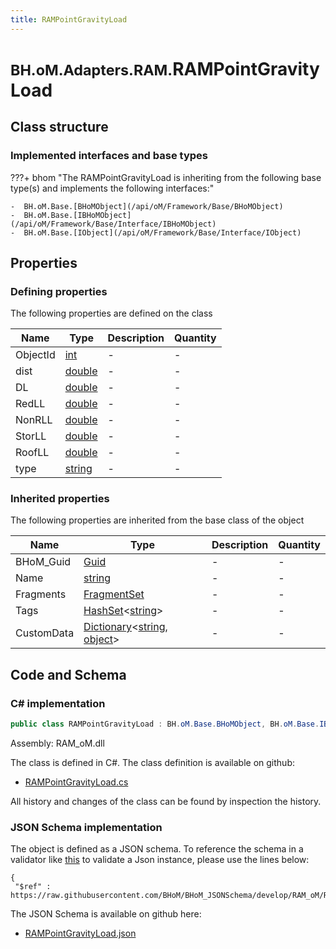 ```yaml
---
title: RAMPointGravityLoad
---
```


# <small>BH.oM.Adapters.RAM.</small>**RAMPointGravityLoad**



## Class structure

### Implemented interfaces and base types

???+ bhom "The RAMPointGravityLoad is inheriting from the following base type(s) and implements the following interfaces:"

    -  BH.oM.Base.[BHoMObject](/api/oM/Framework/Base/BHoMObject)
    -  BH.oM.Base.[IBHoMObject](/api/oM/Framework/Base/Interface/IBHoMObject)
    -  BH.oM.Base.[IObject](/api/oM/Framework/Base/Interface/IObject)


## Properties



### Defining properties

The following properties are defined on the class

| Name             | Type             | Description      | Quantity         |
|------------------|------------------|------------------|------------------|
| ObjectId | [int](https://learn.microsoft.com/en-us/dotnet/api/System.Int32?view=netstandard-2.0) | - | - |
| dist | [double](https://learn.microsoft.com/en-us/dotnet/api/System.Double?view=netstandard-2.0) | - | - |
| DL | [double](https://learn.microsoft.com/en-us/dotnet/api/System.Double?view=netstandard-2.0) | - | - |
| RedLL | [double](https://learn.microsoft.com/en-us/dotnet/api/System.Double?view=netstandard-2.0) | - | - |
| NonRLL | [double](https://learn.microsoft.com/en-us/dotnet/api/System.Double?view=netstandard-2.0) | - | - |
| StorLL | [double](https://learn.microsoft.com/en-us/dotnet/api/System.Double?view=netstandard-2.0) | - | - |
| RoofLL | [double](https://learn.microsoft.com/en-us/dotnet/api/System.Double?view=netstandard-2.0) | - | - |
| type | [string](https://learn.microsoft.com/en-us/dotnet/api/System.String?view=netstandard-2.0) | - | - |


### Inherited properties
The following properties are inherited from the base class of the object

| Name             | Type             | Description      | Quantity         |
|------------------|------------------|------------------|------------------|
| BHoM_Guid | [Guid](https://learn.microsoft.com/en-us/dotnet/api/System.Guid?view=netstandard-2.0) | - | - |
| Name | [string](https://learn.microsoft.com/en-us/dotnet/api/System.String?view=netstandard-2.0) | - | - |
| Fragments | [FragmentSet](/api/oM/Framework/Base/FragmentSet) | - | - |
| Tags | [HashSet](https://learn.microsoft.com/en-us/dotnet/api/System.Collections.Generic.HashSet-1?view=netstandard-2.0)&lt;[string](https://learn.microsoft.com/en-us/dotnet/api/System.String?view=netstandard-2.0)&gt; | - | - |
| CustomData | [Dictionary](https://learn.microsoft.com/en-us/dotnet/api/System.Collections.Generic.Dictionary-2?view=netstandard-2.0)&lt;[string](https://learn.microsoft.com/en-us/dotnet/api/System.String?view=netstandard-2.0), [object](https://learn.microsoft.com/en-us/dotnet/api/System.Object?view=netstandard-2.0)&gt; | - | - |


## Code and Schema

### C# implementation

``` C# title="C#"
public class RAMPointGravityLoad : BH.oM.Base.BHoMObject, BH.oM.Base.IBHoMObject, BH.oM.Base.IObject
```

Assembly: RAM_oM.dll

The class is defined in C#. The class definition is available on github:

- [RAMPointGravityLoad.cs](https://github.com/BHoM/RAM_Toolkit/blob/develop/RAM_oM/Results\RAMPointGravityLoad.cs)

All history and changes of the class can be found by inspection the history.
### JSON Schema implementation

The object is defined as a JSON schema. To reference the schema in a validator like [this](https://www.jsonschemavalidator.net/) to validate a Json instance, please use the lines below:

``` { .json .copy .select } title="JSON Schema"
{
 "$ref" : https://raw.githubusercontent.com/BHoM/BHoM_JSONSchema/develop/RAM_oM/RAMPointGravityLoad.json}
```

The JSON Schema is available on github here:

- [RAMPointGravityLoad.json](https://github.com/BHoM/BHoM_JSONSchema/blob/develop/RAM_oM/RAMPointGravityLoad.json)
